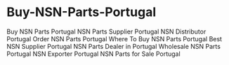 # Buy-NSN-Parts-Portugal
Buy NSN Parts Portugal NSN Parts Supplier Portugal NSN Distributor Portugal Order NSN Parts Portugal Where To Buy NSN Parts Portugal Best NSN Supplier Portugal NSN Parts Dealer in Portugal Wholesale NSN Parts Portugal NSN Exporter Portugal NSN Parts for Sale Portugal
